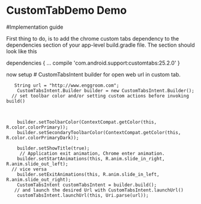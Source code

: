 # CustomTabDemo Demo
#Implementation guide

First thing to do, is to add the chrome custom tabs dependency to the dependencies section of your app-level build.gradle file. The section should look like this

dependencies {
    ...
   compile 'com.android.support:customtabs:25.2.0'
}

now setup # CustomTabsIntent builder for open web url in custom tab.

       String url = "http://www.enggroom.com";
        CustomTabsIntent.Builder builder = new CustomTabsIntent.Builder();
      // set toolbar color and/or setting custom actions before invoking build()



        builder.setToolbarColor(ContextCompat.getColor(this, R.color.colorPrimary));
        builder.setSecondaryToolbarColor(ContextCompat.getColor(this, R.color.colorPrimaryDark));

        builder.setShowTitle(true);
         // Application exit animation, Chrome enter animation.
        builder.setStartAnimations(this, R.anim.slide_in_right, R.anim.slide_out_left);
      // vice versa
        builder.setExitAnimations(this, R.anim.slide_in_left, R.anim.slide_out_right);
        CustomTabsIntent customTabsIntent = builder.build();
       // and launch the desired Url with CustomTabsIntent.launchUrl()
        customTabsIntent.launchUrl(this, Uri.parse(url));
